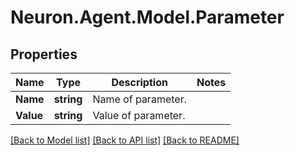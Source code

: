 # Neuron.Agent.Model.Parameter

## Properties

Name | Type | Description | Notes
------------ | ------------- | ------------- | -------------
**Name** | **string** | Name of parameter. | 
**Value** | **string** | Value of parameter. | 

[[Back to Model list]](../README.md#documentation-for-models) [[Back to API list]](../README.md#documentation-for-api-endpoints) [[Back to README]](../README.md)

